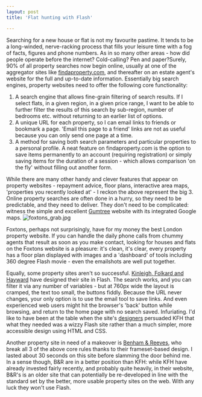 ```yaml
---
layout: post
title: 'Flat hunting with Flash'

---
```


Searching for a new house or flat is not my favourite pastime. It tends to be a long-winded, nerve-racking process that fills your leisure time with a fog of facts, figures and phone numbers. As in so many other areas - how did people operate before the internet? Cold-calling? Pen and paper?Surely, 90% of all property searches now begin online, usually at one of the aggregator sites like <a href="http://www.findaproperty.com">findaproperty.com</a>, and thereafter on an estate agent's website for the full and up-to-date information. Essentially big search engines, property websites need to offer the following core functionality:
<ol>
	<li>A search engine that allows fine-grain filtering of search results. If I select flats, in a given region, in a given price range, I want to be able to further filter the results of this search by sub-region, number of bedrooms etc. without returning to an earlier list of options.</li>
	<li>A unique URL for each property, so I can email links to friends or bookmark a page. 'Email this page to a friend' links are not as useful because you can only send one page at a time.</li>
	<li>A method for saving both search parameters and particular properties to a personal profile. A neat feature on findaproperty.com is the option to save items permanently to an account (requiring registration) or simply saving items for the duration of a session - which allows comparison 'on the fly' without filling out another form.</li>
</ol>
While there are many other handy and clever features that appear on property websites - repayment advice, floor plans, interactive area maps, 'properties you recently looked at' - I reckon the above represent the big 3. Online property searches are often done in a hurry, so they need to be predictable, and they need to deliver. They don't need to be complicated: witness the simple and excellent <a href="http://www.gumtree.com">Gumtree</a> website with its integrated Google maps.

<img class="blog" src="http://www.strangerpixel.com/wordpress/wp-content/uploads/2007/08/foxtons_grab.jpg" alt="foxtons_grab.jpg" />

Foxtons, perhaps not surprisingly, have for my money the best London property website. If you can handle the daily phone calls from chummy agents that result as soon as you make contact, looking for houses and flats on the Foxtons website is a pleasure: it's clean, it's clear, every property has a floor plan displayed with images and a 'dashboard' of tools including 360 degree Flash movie - even the emailshots are well put together.

Equally, some property sites aren't so successful. <a href="http://www.kfh.co.uk/flash/base.html">Kinleigh, Folkard and Hayward</a> have designed their site in Flash. The search works, and you can filter it via any number of variables - but at 760px wide the layout is cramped, the text too small, the buttons fiddly. Because the URL never changes, your only option is to use the email tool to save links. And even experienced web users might hit the browser's 'back' button while browsing, and return to the home page with no search saved. Infuriating. I'd like to have been at the table when the site's <a href="http://www.worldarchipelago.com/">designers</a> persuaded KFH that what they needed was a wizzy Flash site rather than a much simpler, more accessible design using HTML and CSS.

Another property site in need of a makeover is <a href="http://www.benhamandreeves.co.uk/index.htm">Benham &amp; Reeves</a>, who break all 3 of the above core rules thanks to their frameset-based design. I lasted about 30 seconds on this site before slamming the door behind me. In a sense though, B&amp;R are in a better position than KFH: while KFH have already invested fairly recently, and probably quite heavily, in their website, B&amp;R's is an older site that can potentially be re-developed in line with the standard set by the better, more usable property sites on the web. With any luck they won't use Flash.
